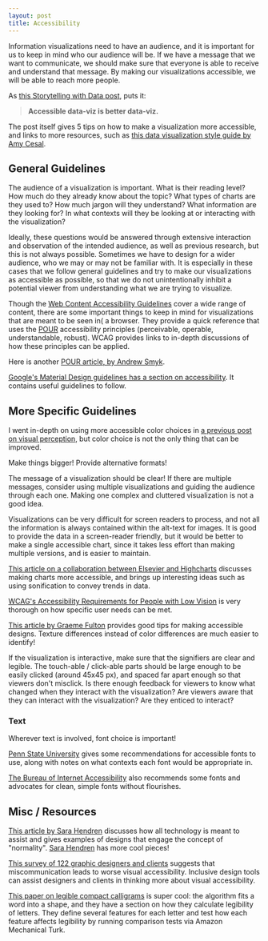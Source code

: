 ```yaml
---
layout: post
title: Accessibility
---
```

Information visualizations need to have an audience, and it is important for us to keep in mind who our audience will be. If we have a message that we want to communicate, we should make sure that everyone is able to receive and understand that message. By making our visualizations accessible, we will be able to reach more people.

As [this Storytelling with Data post](http://www.storytellingwithdata.com/blog/2018/6/26/accessible-data-viz-is-better-data-viz), puts it:
> **Accessible data-viz is better data-viz.**

The post itself gives 5 tips on how to make a visualization more accessible, and links to more resources, such as [this data visualization style guide by Amy Cesal](https://cfpb.github.io/design-manual/data-visualization/data-visualization.html).

## General Guidelines
The audience of a visualization is important. What is their reading level? How much do they already know about the topic? What types of charts are they used to? How much jargon will they understand? What information are they looking for? In what contexts will they be looking at or interacting with the visualization?

Ideally, these questions would be answered through extensive interaction and observation of the intended audience, as well as previous research, but this is not always possible. Sometimes we have to design for a wider audience, who we may or may not be familiar with. It is especially in these cases that we follow general guidelines and try to make our visualizations as accessible as possible, so that we do not unintentionally inhibit a potential viewer from understanding what we are trying to visualize.

Though the [Web Content Accessibility Guidelines](https://www.w3.org/WAI/standards-guidelines/wcag/) cover a wide range of content, there are some important things to keep in mind for visualizations that are meant to be seen in( a browser. They provide a quick reference that uses the [POUR](http://www.dynamit.com/accessibility-principles/) accessibility principles (perceivable, operable, understandable, robust). WCAG provides links to in-depth discussions of how these principles can be applied.

Here is another [POUR article, by Andrew Smyk](https://theblog.adobe.com/design-with-accessibility-in-mind-the-pour-methodology/).

[Google's Material Design guidelines has a section on accessibility](https://material.io/design/usability/accessibility.html). It contains useful guidelines to follow.

## More Specific Guidelines
I went in-depth on using more accessible color choices in [a previous post on visual perception]({{site.baseurl}}/2018/09/17/visualperception/), but color choice is not the only thing that can be improved. 

Make things bigger! Provide alternative formats!

The message of a visualization should be clear! If there are multiple messages, consider using multiple visualizations and guiding the audience through each one. Making one complex and cluttered visualization is not a good idea.

Visualizations can be very difficult for screen readers to process, and not all the information is always contained within the alt-text for images. It is good to provide the data in a screen-reader friendly, but it would be better to make a single accessible chart, since it takes less effort than making multiple versions, and is easier to maintain.

[This article on a collaboration between Elsevier and Highcharts](https://www.elsevier.com/connect/making-charts-accessible-for-people-with-visual-impairments) discusses making charts more accessible, and brings up interesting ideas such as using sonification to convey trends in data.

[WCAG's Accessibility Requirements for People with Low Vision](https://www.w3.org/TR/low-vision-needs/#introduction) is very thorough on how specific user needs can be met.

[This article by Graeme Fulton](https://webdesign.tutsplus.com/articles/accessibility-basics-designing-for-visual-impairment--cms-27634) provides good tips for making accessible designs. Texture differences instead of color differences are much easier to identify!

If the visualization is interactive, make sure that the signifiers are clear and legible. The touch-able / click-able parts should be large enough to be easily clicked (around 45x45 px), and spaced far apart enough so that viewers don't misclick. Is there enough feedback for viewers to know what changed when they interact with the visualization? Are viewers aware that they can interact with the visualization? Are they enticed to interact? 

### Text
Wherever text is involved, font choice is important!

[Penn State University](http://accessibility.psu.edu/legibility/fontface/) gives some recommendations for accessible fonts to use, along with notes on what contexts each font would be appropriate in.

[The Bureau of Internet Accessibility](https://www.boia.org/blog/best-fonts-to-use-for-website-accessibility) also recommends some fonts and advocates for clean, simple fonts without flourishes.


## Misc / Resources
[This article by Sara Hendren](https://www.wired.com/2014/10/all-technology-is-assistive/) discusses how all technology is meant to assist and gives examples of designs that engage the concept of "normality". [Sara Hendren](https://sarahendren.com/talks-plus-essays/) has more cool pieces!

[This survey of 122 graphic designers and clients](https://www.sciencedirect.com/science/article/pii/S0142694X1500054X) suggests that miscommunication leads to worse visual accessibility. Inclusive design tools can assist designers and clients in thinking more about visual accessibility.

[This paper on legible compact calligrams](https://www.cs.sfu.ca/~haoz/pubs/zou_sig16_calli.pdf) is super cool: the algorithm fits a word into a shape, and they have a section on how they calculate legibility of letters. They define several features for each letter and test how each feature affects legibility by running comparison tests via Amazon Mechanical Turk.